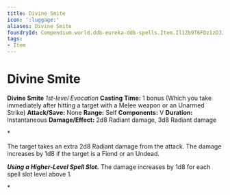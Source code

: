 ```yaml
---
title: Divine Smite
icon: ':luggage:'
aliases: Divine Smite
foundryId: Compendium.world.ddb-eureka-ddb-spells.Item.Il1Zb9T6FDz1zDJJ
tags:
- Item
---
```


# Divine Smite

**Divine Smite**
_1st-level Evocation_
**Casting Time:** 1 bonus (Which you take immediately after hitting a target with a Melee weapon or an Unarmed Strike)
**Attack/Save:** None
**Range:** Self
**Components:** V
**Duration:** Instantaneous
**Damage/Effect:** 2d8 Radiant damage, 3d8 Radiant damage

*<p>The target takes an extra 2d8 Radiant damage from the attack. The damage increases by 1d8 if the target is a Fiend or an Undead.

***Using a Higher-Level Spell Slot.*** The damage increases by 1d8 for each spell slot level above 1.</p>*